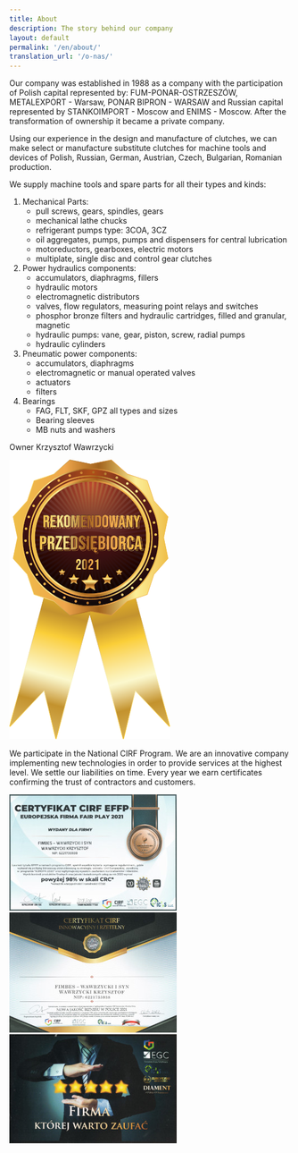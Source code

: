 ```yaml
---
title: About
description: The story behind our company
layout: default
permalink: '/en/about/'
translation_url: '/o-nas/'
---
```

<div class="container">
    <div class="row">
        <p>
            Our company was established in 1988 as a company with the participation of
            Polish capital represented by:  FUM-PONAR-OSTRZESZÓW, METALEXPORT - Warsaw,
            PONAR BIPRON - WARSAW and Russian capital represented by STANKOIMPORT - Moscow and ENIMS
            - Moscow. After the transformation of ownership it became a private company.
        </p>
        <p>
            Using our experience in the design and manufacture of clutches, we can make
            select or manufacture substitute clutches for machine tools and devices of Polish, Russian, German, Austrian, Czech, Bulgarian, Romanian production.
        </p>
    </div>
    <div class="row">
        <div class="col">
            <p>We supply machine tools and spare parts for all their types and kinds:</p>
            <ol>
                <li class="pb-2">
                    Mechanical Parts:
                    <ul>
                        <li>pull screws, gears, spindles, gears</li>
                        <li>mechanical lathe chucks</li>
                        <li>refrigerant pumps type: 3COA, 3CZ</li>
                        <li>oil aggregates, pumps, pumps and dispensers for central lubrication</li>
                        <li>motoreductors, gearboxes, electric motors</li>
                        <li>multiplate, single disc and control gear clutches</li>
                    </ul>
                </li>
                <li class="pb-2">
                    Power hydraulics components:
                    <ul>
                        <li>accumulators, diaphragms, fillers</li>
                        <li>hydraulic motors</li>
                        <li>electromagnetic distributors</li>
                        <li>valves, flow regulators, measuring point relays and switches</li>
                        <li>phosphor bronze filters and hydraulic cartridges, filled and granular, magnetic</li>
                        <li>hydraulic pumps: vane, gear, piston, screw, radial pumps</li>
                        <li>hydraulic cylinders</li>
                    </ul>
                </li>
                <li class="pb-2">
                    Pneumatic power components:
                    <ul>
                        <li>accumulators, diaphragms</li>
                        <li>electromagnetic or manual operated valves</li>
                        <li>actuators</li>
                        <li>filters</li>
                    </ul>
                </li>
                <li>
                    Bearings
                    <ul>
                        <li>FAG, FLT, SKF, GPZ all types and sizes</li>
                        <li>Bearing sleeves</li>
                        <li>MB nuts and washers</li>
                    </ul>
                </li>
            </ol>
            <p class="fst-italic">Owner Krzysztof Wawrzycki</p>
        </div>
        <div class="col d-none d-xl-flex justify-content-center align-items-center">
            <img class="img-fluid" src="/assets/cert/order.png" alt="Fimbes - Recommended entrepreneur">
        </div>
    </div>
    <div class="row">
        <p>We participate in the National CIRF Program. We are an innovative company implementing new technologies in order to provide services at the highest level. We settle our liabilities on time. Every year we earn certificates confirming the trust of contractors and customers.</p>
    </div>
    <div class="row">
        <div class="col-lg-6 col-xl-4 d-flex justify-content-center my-3 my-xl-0">
            <picture>
                <source srcset="/assets/cert/fair500.webp" media="(min-width: 1400px)">
                <img class="img-fluid" src="/assets/cert/fair300.jpg" alt="Fair Play Certificate">
            </picture>
        </div>
        <div class="col-lg-6 col-xl-4 d-flex justify-content-center my-3 my-xl-0">
            <picture>
                <source srcset="/assets/cert/innowacje500.webp" media="(min-width: 1400px)">
                <img class="img-fluid" src="/assets/cert/innowacje300.jpg" alt="Certificate New Quality of Business in Poland">
            </picture> 
        </div>
        <div class="col-lg-6 col-xl-4 d-flex justify-content-center my-3 my-xl-0">
            <picture>
                <source srcset="/assets/cert/zaufanie500.webp" media="(min-width: 1400px)">
                <img class="img-fluid" src="/assets/cert/zaufanie300.jpg" alt="Certificate The company you should trust">
            </picture>
        </div>
    </div>
</div>